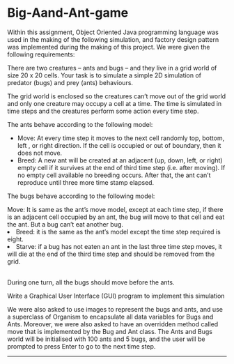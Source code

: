 # Big-Aand-Ant-game

<p>Within this assignment, Object Oriented Java programming language was used in the making of the following simulation, and factory design pattern was implemented during the making of this project. We were given the following requirements:<br>

There are two creatures – ants and bugs – and they live in a grid world of size 20 x 20 cells. Your task is to simulate a simple 2D simulation of predator (bugs) and prey (ants) behaviours. <br>
	
The grid world is enclosed so the creatures can’t move out of the grid world and only one creature may occupy a cell at a time. The time is simulated in time steps and the creatures perform some action every time step. <br>

The ants behave according to the following model: 
	<ul>
<li>Move: At every time step it moves to the next cell randomly top, bottom, left , or right direction. If the cell is occupied or out of boundary, then it does not move. </li>
<li>Breed: A new ant will be created at an adjacent (up, down, left, or right) empty cell if it survives at the end of third time step (i.e. after moving). If no empty cell available no breeding occurs. After that, the ant can’t reproduce until three more time stamp elapsed. </li>
</ul>

The bugs behave according to the following model: 
</ul>
Move: It is same as the ant’s move model, except at each time step, if there is an adjacent cell occupied by an ant, the bug will move to that cell and eat the ant. But a bug can’t eat another bug. 
<li>Breed: it is the same as the ant’s model except the time step required is eight. </li>
<li>Starve: if a bug has not eaten an ant in the last three time step moves, it will die at the end of the third time step and should be removed from the grid. </li>
</ul> <br>

During one turn, all the bugs should move before the ants. 

Write a Graphical User Interface (GUI) program to implement this simulation <br>

We were also asked to use images to represent the bugs and ants, and use a superclass of Organism to encapsulate all data variables for Bugs and Ants.
Moreover, we were also asked to have an overridden method called move that is implemented by the Bug and Ant class.
The Ants and Bugs world will be initialised with 100 ants and 5 bugs, and the user will be prompted to press Enter to go to the next time step.
	</p>
<hr>
